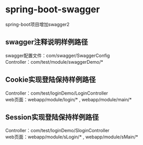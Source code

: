 # spring-boot-swagger
spring-boot项目增加swagger2

## swagger注释说明样例路径
swagger配置文件：com/swagger/SwaggerConfig <br>
Controller：com/test/module/swaggerDemo/*

## Cookie实现登陆保持样例路径
Controller：com/test/loginDemo/LoginController <br>
web页面：webapp/module/login/* , webapp/module/main/*

## Session实现登陆保持样例路径
Controller：com/test/loginDemo/SloginController <br>
web页面：webapp/module/sLogin/* , webapp/module/sMain/*